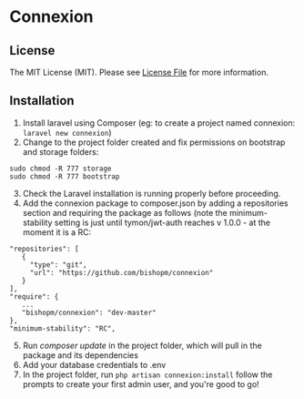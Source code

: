 # Connexion

## License

The MIT License (MIT). Please see [License File](LICENSE.md) for more information.

## Installation

1. Install laravel using Composer (eg: to create a project named connexion: `laravel new connexion`)
2. Change to the project folder created and fix permissions on bootstrap and storage folders: 
```
sudo chmod -R 777 storage
sudo chmod -R 777 bootstrap
```
3. Check the Laravel installation is running properly before proceeding. 
4. Add the connexion package to composer.json by adding a repositories section and requiring the package as follows (note the minimum-stability setting is just until tymon/jwt-auth reaches v 1.0.0 - at the moment it is a RC:
```
"repositories": [
   {
     "type": "git",
     "url": "https://github.com/bishopm/connexion"
   }
],
"require": {
   ...
   "bishopm/connexion": "dev-master"
},
"minimum-stability": "RC",
```
5. Run *composer update* in the project folder, which will pull in the package and its dependencies
6. Add your database credentials to .env
7. In the project folder, run
`php artisan connexion:install`
follow the prompts to create your first admin user, and you're good to go!